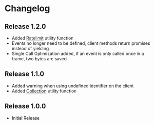 # Changelog

## Release 1.2.0

- Added [Ratelimit](1.2/Red#ratelimit) utility function
- Events no longer need to be defined, client methods return promises instead of yielding
- Single Call Optimization added, if an event is only called once in a frame, two bytes are saved

## Release 1.1.0

- Added warning when using undefined identifier on the client
- Added [Collection](1.1/Red#collection) utility function

## Release 1.0.0

- Initial Release